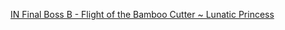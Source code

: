 [IN Final Boss B - Flight of the Bamboo Cutter ~ Lunatic Princess](https://www.youtube.com/watch?v=pw2WQjqKpVM)